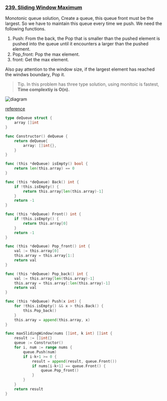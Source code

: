 ### [239. Sliding Window Maximum]

Monotonic queue solution, Create a queue, this queue front must be the largest. 
So we have to maintain this queue every time we push. We need the following functions.

1. Push: From the back, the Pop that is smaller than the pushed element is pushed into the queue until it encounters a larger than the pushed element.
2. Pop_front: Pop the max element.
3. front: Get the max element. 

Also pay attention to the window size, if the largest element has reached the windws boundary, Pop it.

>Tip. In this problem has three type solution, using monitoic is fastest, **Time complextiy is O(n).**

![diagram]

[reference]



```go
type deQueue struct {
	array []int
}

func Constructor() deQueue {
	return deQueue{
		array: []int{},
	}
}

func (this *deQueue) isEmpty() bool {
	return len(this.array) == 0
}

func (this *deQueue) Back() int {
	if !this.isEmpty() {
		return this.array[len(this.array)-1]
	}
	return -1
}

func (this *deQueue) Front() int {
	if !this.isEmpty() {
		return this.array[0]
	}
	return -1
}

func (this *deQueue) Pop_front() int {
	val := this.array[0]
	this.array = this.array[1:]
	return val
}

func (this *deQueue) Pop_back() int {
	val := this.array[len(this.array)-1]
	this.array = this.array[:len(this.array)-1]
	return val
}

func (this *deQueue) Push(x int) {
	for !this.isEmpty() && x > this.Back() {
		this.Pop_back()
	}
	this.array = append(this.array, x)
}

func maxSlidingWindow(nums []int, k int) []int {
	result := []int{}
	queue := Constructor()
	for i, num := range nums {
		queue.Push(num)
		if i-k+1 >= 0 {
			result = append(result, queue.Front())
			if nums[i-k+1] == queue.Front() {
				queue.Pop_front()
			}
		}
	}
	return result
}
```

[239. Sliding Window Maximum]: https://leetcode.com/problems/sliding-window-maximum/
[reference]: https://zxi.mytechroad.com/blog/heap/leetcode-239-sliding-window-maximum/
[diagram]: https://zxi.mytechroad.com/blog/wp-content/uploads/2018/01/239-ep159-2.png